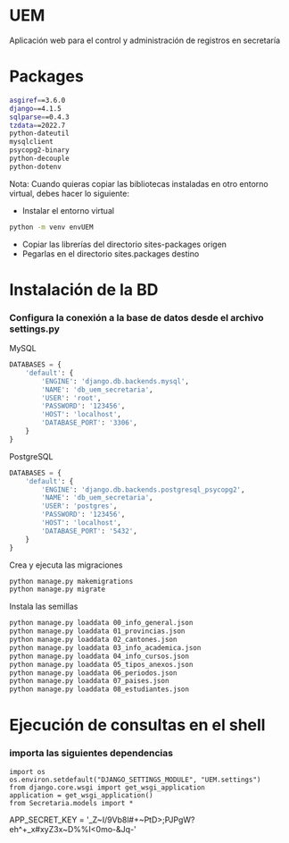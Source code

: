 # UEM
Aplicación web para el control y administración de registros en secretaría

# Packages
```bash
asgiref==3.6.0
django==4.1.5
sqlparse==0.4.3
tzdata==2022.7
python-dateutil
mysqlclient
psycopg2-binary
python-decouple
python-dotenv
```

Nota: Cuando quieras copiar las bibliotecas instaladas en otro entorno virtual, debes hacer lo siguiente:
* Instalar el entorno virtual
```bash
python -m venv envUEM
```
* Copiar las librerías del directorio sites-packages origen
* Pegarlas en el directorio sites.packages destino

# Instalación de la BD
### Configura la conexión a la base de datos desde el archivo settings.py

MySQL

```python
DATABASES = {
    'default': {
        'ENGINE': 'django.db.backends.mysql',
        'NAME': 'db_uem_secretaria',
        'USER': 'root',
        'PASSWORD': '123456',
        'HOST': 'localhost',
        'DATABASE_PORT': '3306',
    }
}
```

PostgreSQL

```python
DATABASES = {
    'default': {
        'ENGINE': 'django.db.backends.postgresql_psycopg2',
        'NAME': 'db_uem_secretaria',
        'USER': 'postgres',
        'PASSWORD': '123456',
        'HOST': 'localhost',
        'DATABASE_PORT': '5432',
    }
}
```

Crea y ejecuta las migraciones
```bash
python manage.py makemigrations
python manage.py migrate
```

Instala las semillas
```bash
python manage.py loaddata 00_info_general.json
python manage.py loaddata 01_provincias.json
python manage.py loaddata 02_cantones.json
python manage.py loaddata 03_info_academica.json
python manage.py loaddata 04_info_cursos.json
python manage.py loaddata 05_tipos_anexos.json
python manage.py loaddata 06_periodos.json
python manage.py loaddata 07_paises.json
python manage.py loaddata 08_estudiantes.json
```


# Ejecución de consultas en el shell
### importa las siguientes dependencias
```shell
import os
os.environ.setdefault("DJANGO_SETTINGS_MODULE", "UEM.settings")
from django.core.wsgi import get_wsgi_application
application = get_wsgi_application()
from Secretaria.models import *
```

APP_SECRET_KEY = '_Z~I/9Vb8l#+~PtD>;PJPgW?eh^+_x#xyZ3x~D%%I<0mo-&Jq-'
